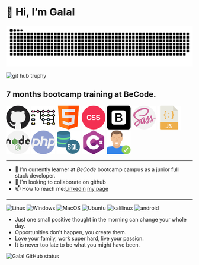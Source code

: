 # 👋 Hi, I’m Galal

![game](https://github.com/Platane/snk/raw/output/github-contribution-grid-snake.svg)

![git hub truphy](https://github-profile-trophy.vercel.app/?username=galalkoro&yes-frame=true)

## 7 months bootcamp training at BeCode.

![github](/imgaes/github.png)
![branches](/imgaes/branches.png)
![html](/imgaes/html.png)
![css](/imgaes/css.png)
![bootstrap](/imgaes/bootstrap.png)
![sass](/imgaes/sass.png)
![javascript](/imgaes/javascript.png)
![nodejs](/imgaes/nodejs.png)
![php](/imgaes/php.png)
![sql](/imgaes/sql-server.png)
![c#](/imgaes/c-sharp.png)
![happy](/imgaes/happy.png)

---

- 🌱 I’m currently learner at *BeCode* bootcamp campus as a junior full stack developer.
- 💞️ I’m looking to collaborate on github
- 📫 How to reach me:[Linkedin](https://www.linkedin.com/in/galal-koro-1726891a9/) [my page](https://galalkoro98.github.io/galal-bio/)

---
![Linux](https://img.shields.io/badge/Linux-FCC624?style=for-the-badge&logo=linux&logoColor=black)
![Windows](https://img.shields.io/badge/windows-white?style=for-the-badge&logo=windows&logoColor=blue)
![MacOS](https://img.shields.io/badge/apple-fff?style=for-the-badge&logo=apple&logoColor=black)
![Ubuntu](https://img.shields.io/badge/ubuntu-dd4814?style=for-the-badge&logo=ubuntu&logoColor=white)
![kalilinux](https://img.shields.io/badge/kalilinux-blue?style=for-the-badge&logo=kalilinux&logoColor=white)
![android](https://img.shields.io/badge/android-white?style=for-the-badge&logo=android&logoColor=green)


- Just one small positive thought in the morning can change your whole day.
- Opportunities don't happen, you create them.
- Love your family, work super hard, live your passion.
- It is never too late to be what you might have been.

![Galal GitHub status](https://github-readme-stats.vercel.app/api?username=galalkoro&theme=onedark&show_icons=true)